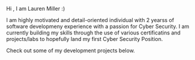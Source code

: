 Hi , I am Lauren Miller :)

I am highly motivated and detail-oriented individual with 2 yearss of software developmeny experience with a passion for Cyber Security. I am currently building my skills through the use of various certificatins and projects/labs to hopefully land my first Cyber Security Position.

Check out some of my development projects below.




<!---
laurenrm246/laurenrm246 is a ✨ special ✨ repository because its `README.md` (this file) appears on your GitHub profile.
You can click the Preview link to take a look at your changes.
--->
